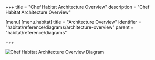 +++
title = "Chef Habitat Architecture Overview"
description = "Chef Habitat Architecture Overview"

[menu]
  [menu.habitat]
    title = "Architecture Overview"
    identifier = "habitat/reference/diagrams/architecture-overview"
    parent = "habitat/reference/diagrams"

+++

![Chef Habitat Architecture Overview Diagram](/images/infographics/habitat-architecture-overview.png)
